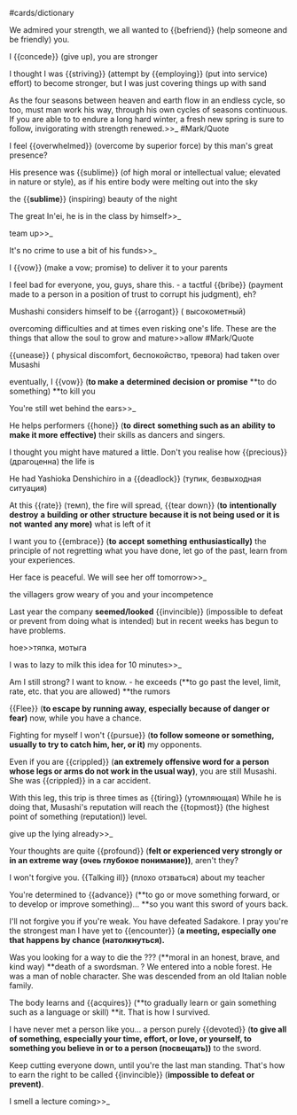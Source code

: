 #cards/dictionary 

We admired your strength, we all wanted to {{befriend}} (help someone and be friendly) you.

I {{concede}} (give up), you are stronger

I thought I was {{striving}} (attempt by {{employing}} (put into service) effort) to become stronger, but I was just covering things up with sand <!--SR:!2024-01-20,1,256!2000-01-01,1,250-->

As the four seasons between heaven and earth flow in an endless cycle, so too, must man work his way, through his own cycles of seasons continuous. If you are able to to endure a long hard winter, a fresh new spring is sure to follow, invigorating with  strength renewed.>>_ #Mark/Quote <!--SR:!2024-01-27,18,256-->

I feel {{overwhelmed}} (overcome by superior force) by this man's great presence?

His presence was {{sublime}} (of high moral or intellectual value; elevated in nature or style), as if his entire body were melting out into the sky

the {{**sublime**}} (inspiring) beauty of the night

The great In'ei, he is in the class by himself>>_ <!--SR:!2024-02-10,33,292-->

team up>>_ <!--SR:!2024-03-18,61,316-->

It's no crime to use a bit of his funds>>_ 

I {{vow}} (make a vow; promise) to deliver it to your parents <!--SR:!2024-02-11,36,270-->

I feel bad for everyone, you, guys, share this. - a tactful {{bribe}} (payment made to a person in a position of trust to corrupt his judgment), eh? <!--SR:!2024-01-27,13,287-->

Mushashi considers himself to be {{arrogant}} ( высокометный)

overcoming difficulties and at times even risking one's life. These are the things that allow the soul to grow and mature>>allow #Mark/Quote

{{unease}} ( physical discomfort, беспокойство, тревога) had taken over Musashi <!--SR:!2024-01-25,11,290--> 

eventually, I {{vow}} (**to make a** **determined** **decision** **or** **promise** **to do something) **to kill you

You're still wet behind the ears>>_ <!--SR:!2024-03-07,49,296-->

He helps performers {{hone}} (**to** **direct** **something such as an** **ability** **to make it more** **effective)** their skills as dancers and singers.

I thought you might have matured a little. Don't you realise how {{precious}} (драгоценна) the life is <!--SR:!2024-01-21,4,293-->

He had Yashioka Denshichiro in a {{deadlock}} (тупик, безвыходная ситуация) <!--SR:!2024-01-25,10,290-->

At this {{rate}} (темп), the fire will spread, {{tear down}} (**to** **intentionally** **destroy** **a** **building** **or other** **structure** **because it is not being used or it is not** **wanted** **any more)** what is left of it <!--SR:!2000-01-01,1,250!2024-01-21,12,284-->

I want you to {{embrace}} (**to** **accept** **something** **enthusiastically)** the principle of not regretting what you have done, let go of the past, learn from your experiences. <!--SR:!2024-02-15,37,292-->

Her face is peaceful. We will see her off tomorrow>>_ <!--SR:!2024-01-23,4,296-->

the villagers grow weary of you and your incompetence 

Last year the company **seemed/looked** {{invincible}} (impossible to defeat or prevent from doing what is intended) but in recent weeks has begun to have problems. <!--SR:!2024-01-20,6,270-->

hoe>>тяпка, мотыга 

I was to lazy to milk this idea for 10 minutes>>_ <!--SR:!2024-02-17,30,282-->

Am I still strong? I want to know. - he exceeds (**to go past the level, limit, rate, etc. that you are allowed) **the rumors

{{Flee}} (**to escape by running away, especially because of danger or fear)** now, while you have a chance. <!--SR:!2024-01-25,7,273-->

Fighting for myself I won't {{pursue}} (**to follow someone or something, usually to try to catch him, her, or it)** my opponents.

Even if you are {{crippled}} (**an extremely offensive word for a person whose legs or arms do not work in the usual way)**, you are still Musashi. She was {{crippled}} in a car accident. <!--SR:!2024-01-26,12,290!2024-01-28,19,256-->

With this leg, this trip is three times as {{tiring}} (утомляющая)
While he is doing that, Musashi's reputation will reach the {{topmost}} (the highest point of something (reputation)) level. <!--SR:!2024-01-21,4,293!2024-01-25,10,290-->

give up the lying already>>_ 

Your thoughts are quite {{profound}} (**felt or experienced very strongly or in an extreme way (очеь глубокое понимание))**, aren't they? <!--SR:!2024-02-01,17,263-->

I won't forgive you. {{Talking ill}} (плохо отзваться) about my teacher <!--SR:!2024-02-16,29,283-->

You're determined to {{advance}} (**to go or move something forward, or to develop or improve something)... **so you want this sword of yours back.

I'll not forgive you if you're weak. You have defeated Sadakore. I pray you're the strongest man I have yet to {{encounter}} (**a meeting, especially one that happens by chance (натолкнуться).** <!--SR:!2024-01-24,16,303-->

Was you looking for a way to die the ??? (**moral in an honest, brave, and kind way) **death of a swordsman.
?
We entered into a noble forest.
He was a man of noble character.
She was descended from an old Italian noble family. <!--SR:!2024-01-21,4,293-->

The body learns and {{acquires}} (**to gradually learn or gain something such as a language or skill) **it. That is how I survived. <!--SR:!2024-01-23,9,270-->

I have never met a person like you... a person purely {{devoted}} (**to give all of something, especially your time, effort, or love, or yourself, to something you believe in or to a person (посвещать))** to the sword.

Keep cutting everyone down, until you're the last man standing. That's how to earn the right to be called {{invincible}} (**impossible to defeat or prevent)**. 

I smell a lecture coming>>_ 